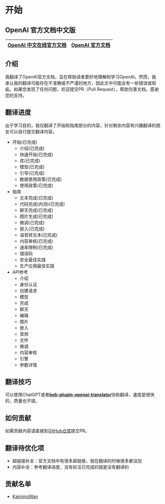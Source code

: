 # 开始

## OpenAI 官方文档中文版



| [OpenAI 中文在线官方文档](https://openaidoc.kaimingwan.com/) | [OpenAI 官方文档](https://platform.openai.com/docs/introduction) |
| ---------------------------------------------------- | ------------------------------------------------------------ |

## 介绍

我翻译了OpenAI官方文档，旨在帮助读者更好地理解和学习OpenAI。然而，我承认我的翻译可能存在不准确或不严谨的地方，因此文中可能会有一些错误或瑕疵。如果您发现了任何问题，欢迎提交PR（Pull Request），帮助完善文档。感谢您的支持。



## 翻译进度

出于学习目的，我仅翻译了开始和指南部分的内容，针对剩余内容有兴趣翻译的朋友可以自行提交翻译内容。

* 开始(已完成)
  * 介绍(已完成)
  * 快速开始(已完成)
  * 库(已完成)
  * 模型(已完成)
  * 引导(已完成)
  * 数据使用政策(已完成)
  * 使用政策(已完成)
* 指南
  * 文本完成(已完成)
  * 代码完成(内测)(已完成)
  * 聊天完成(已完成)
  * 图片生成(已完成)
  * 微调(已完成)
  * 嵌入(已完成)
  * 语音转文本(已完成)
  * 内容审核(已完成)
  * 速率限制(已完成)
  * 错误码
  * 安全最佳实践
  * 生产应用最佳实践
* API参考
  * 介绍
  * 身份认证
  * 创建请求
  * 模型
  * 完成
  * 聊天
  * 编辑
  * 图片
  * 嵌入
  * 音频
  * 文件
  * 微调
  * 内容审核
  * 引擎
  * 参数详情



## 翻译技巧

可以使用ChatGPT或者[**bob-plugin-openai-translator**](https://github.com/yetone/bob-plugin-openai-translator)协助翻译，速度是很快的，质量也不错。

## 如何贡献

如需贡献内容请直接到[GitHub仓库](https://github.com/KaimingWan/openai-official-doc-zh)提交PR。

## 翻译待优化项

* 超链接补全：官方文档中有很多超链接，我在翻译的时候很多都没加
* 内容补全：参考翻译进度，没有标注已完成的就是没有翻译的

## 贡献名单

* [KaimingWan](https://github.com/KaimingWan?tab=repositories)

